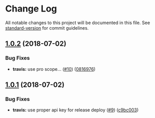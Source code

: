 # Change Log

All notable changes to this project will be documented in this file. See [standard-version](https://github.com/conventional-changelog/standard-version) for commit guidelines.

<a name="1.0.2"></a>
## [1.0.2](https://github.com/Kocal/Alderiate-Live/compare/v1.0.1...v1.0.2) (2018-07-02)


### Bug Fixes

* **travis:** use pro scope... ([#10](https://github.com/Kocal/Alderiate-Live/issues/10)) ([0816976](https://github.com/Kocal/Alderiate-Live/commit/0816976))



<a name="1.0.1"></a>
## [1.0.1](https://github.com/Kocal/Alderiate-Live/compare/v1.0.0...v1.0.1) (2018-07-02)


### Bug Fixes

* **travis:** use proper api key for release deploy ([#9](https://github.com/Kocal/Alderiate-Live/issues/9)) ([c9bc003](https://github.com/Kocal/Alderiate-Live/commit/c9bc003))
